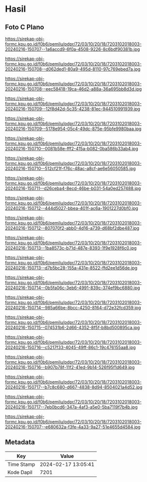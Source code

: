# Hasil

## Foto C Plano

https://sirekap-obj-formc.kpu.go.id/f0b6/pemilu/pdpr/72/03/10/20/18/7203102018003-20240216-150707--1a6accd9-6f0a-4508-9226-8c6bdf90381b.jpg

https://sirekap-obj-formc.kpu.go.id/f0b6/pemilu/pdpr/72/03/10/20/18/7203102018003-20240216-150708--d062ded1-80a9-495d-8110-97c769ebed7a.jpg

https://sirekap-obj-formc.kpu.go.id/f0b6/pemilu/pdpr/72/03/10/20/18/7203102018003-20240216-150708--eec58418-19ca-46d2-a88a-36a695bb8d3d.jpg

https://sirekap-obj-formc.kpu.go.id/f0b6/pemilu/pdpr/72/03/10/20/18/7203102018003-20240216-150709--12f8d42d-5c35-4238-81ec-944510991939.jpg

https://sirekap-obj-formc.kpu.go.id/f0b6/pemilu/pdpr/72/03/10/20/18/7203102018003-20240216-150709--5178e954-05c4-49dc-875e-95bfe9980baa.jpg

https://sirekap-obj-formc.kpu.go.id/f0b6/pemilu/pdpr/72/03/10/20/18/7203102018003-20240216-150710--0081b58e-fff2-415a-b082-0ba586b33ab4.jpg

https://sirekap-obj-formc.kpu.go.id/f0b6/pemilu/pdpr/72/03/10/20/18/7203102018003-20240216-150710--512cf21f-f76c-48ac-a8cf-ae6e56050585.jpg

https://sirekap-obj-formc.kpu.go.id/f0b6/pemilu/pdpr/72/03/10/20/18/7203102018003-20240216-150711--d26ceba4-8ecd-46be-b031-54a0ed257488.jpg

https://sirekap-obj-formc.kpu.go.id/f0b6/pemilu/pdpr/72/03/10/20/18/7203102018003-20240216-150712--444d5027-bbea-401f-ac6a-1901227d0bf0.jpg

https://sirekap-obj-formc.kpu.go.id/f0b6/pemilu/pdpr/72/03/10/20/18/7203102018003-20240216-150712--807070f2-abb0-4d16-a739-d68bf2dbe487.jpg

https://sirekap-obj-formc.kpu.go.id/f0b6/pemilu/pdpr/72/03/10/20/18/7203102018003-20240216-150713--1ba8573c-b71d-487e-8393-1f9e1928f6c0.jpg

https://sirekap-obj-formc.kpu.go.id/f0b6/pemilu/pdpr/72/03/10/20/18/7203102018003-20240216-150713--d7b5bc28-155a-431e-8522-ffd2ee1d56de.jpg

https://sirekap-obj-formc.kpu.go.id/f0b6/pemilu/pdpr/72/03/10/20/18/7203102018003-20240216-150714--0b5fa06c-3eb6-4991-839c-374ef9bc6880.jpg

https://sirekap-obj-formc.kpu.go.id/f0b6/pemilu/pdpr/72/03/10/20/18/7203102018003-20240216-150714--985a66be-8bcc-4250-8164-d72e32fcd359.jpg

https://sirekap-obj-formc.kpu.go.id/f0b6/pemilu/pdpr/72/03/10/20/18/7203102018003-20240216-150715--074531b6-2d66-4352-8f5f-b8bd500895ca.jpg

https://sirekap-obj-formc.kpu.go.id/f0b6/pemilu/pdpr/72/03/10/20/18/7203102018003-20240216-150716--c5217f33-4045-49ff-86c1-19c476155aa8.jpg

https://sirekap-obj-formc.kpu.go.id/f0b6/pemilu/pdpr/72/03/10/20/18/7203102018003-20240216-150716--b907b78f-11f2-41ed-9b14-526f95f1d649.jpg

https://sirekap-obj-formc.kpu.go.id/f0b6/pemilu/pdpr/72/03/10/20/18/7203102018003-20240216-150717--b7c8c680-d667-4838-8d94-8504021a4d52.jpg

https://sirekap-obj-formc.kpu.go.id/f0b6/pemilu/pdpr/72/03/10/20/18/7203102018003-20240216-150717--7eb0bcd6-347a-4af3-a5e0-5ba7119f7b4b.jpg

https://sirekap-obj-formc.kpu.go.id/f0b6/pemilu/pdpr/72/03/10/20/18/7203102018003-20240216-150707--e680632a-f3fe-4a33-9a27-51e4655d4584.jpg


## Metadata

| Key        | Value               |
| ---------- | ------------------- |
| Time Stamp | 2024-02-17 13:05:41 |
| Kode Dapil | 7201                |



